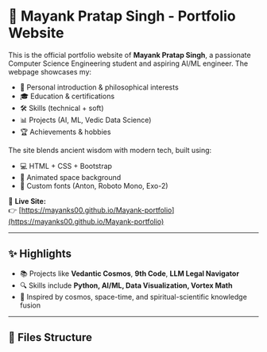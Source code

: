 # 🌌 Mayank Pratap Singh - Portfolio Website

This is the official portfolio website of **Mayank Pratap Singh**, a passionate Computer Science Engineering student and aspiring AI/ML engineer. The webpage showcases my:

- 👤 Personal introduction & philosophical interests
- 🎓 Education & certifications
- 🛠️ Skills (technical + soft)
- 📊 Projects (AI, ML, Vedic Data Science)
- 🏆 Achievements & hobbies

The site blends ancient wisdom with modern tech, built using:
- 💻 HTML + CSS + Bootstrap
- 🌠 Animated space background
- 🎨 Custom fonts (Anton, Roboto Mono, Exo-2)

🔗 **Live Site:**  
👉 [https://mayanks00.github.io/Mayank-portfolio](https://mayanks00.github.io/Mayank-portfolio)

---

## ✨ Highlights

- 📚 Projects like **Vedantic Cosmos**, **9th Code**, **LLM Legal Navigator**
- 🔍 Skills include **Python, AI/ML, Data Visualization, Vortex Math**
- 🌌 Inspired by cosmos, space-time, and spiritual-scientific knowledge fusion

---

## 📁 Files Structure


